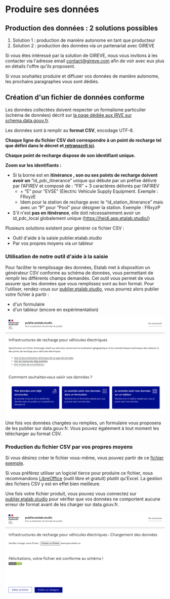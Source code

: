 # Produire ses données

## Production des données : 2 solutions possibles&#x20;

1. Solution 1 : production de manière autonome en tant que producteur&#x20;
2. Solution 2 : production des données via un partenariat avec GIREVE

Si vous êtes intéressé par la solution de GIREVE, nous vous invitons à les contacter via l'adresse email contact@gireve.com afin de voir avec eux plus en détails l'offre qu'ils proposent.&#x20;

Si vous souhaitez produire et diffuser vos données de manière autonome, les prochains paragraphes vous sont dédiés.

## Création d'un fichier de données conforme

Les données collectées doivent respecter un formalisme particulier (schéma de données) décrit sur [la page dédiée aux IRVE sur schema.data.gouv.fr](https://schema.data.gouv.fr/etalab/schema-irve/latest.html).

Les données sont à remplir au **format CSV**, encodage UTF-8.&#x20;

**Chaque ligne du fichier CSV doit correspondre à un point de recharge tel que défini dans le décret et**[ **retranscrit ici**](../definitions.md)**.**&#x20;

**Chaque point de recharge dispose de son identifiant unique.**

**Zoom sur les identifiants :**&#x20;

* &#x20;Si la borne est en **itinérance , son ou ses points de recharge doivent avoir un** “id\_pdc\_itinerance” unique qui débute par un préfixe délivré par l’AFIREV et composé de : “FR” + 3 caractères délivrés par l’AFIREV&#x20;
  * \+ “E” pour “EVSE” (Electric Vehicule Supply Equipment. Exemple : FRxyzE&#x20;
  * Idem pour la station de recharge avec le “id\_station\_itinerance” mais avec un “P” pour “Pool” pour désigner la station. Exemple : FRxyzP
* S'il n'est **pas en itinérance**, elle doit nécessairement avoir un id\_pdc\_local globalement unique (https://heidi.app.etalab.studio/)

Plusieurs solutions existent pour générer ce fichier CSV :&#x20;

* Outil d'aide à la saisie publier.etalab.studio
* Par vos propres moyens via un tableur

### **Utilisation de notre outil d'aide à la saisie**

Pour faciliter le remplissage des données, Etalab met à disposition un générateur CSV conforme au schéma de données, vous permettant de remplir les différents champs demandés. Cet outil vous permet de vous assurer que les données que vous remplissez sont au bon format. Pour l'utiliser, rendez-vous sur [publier.etalab.studio](https://publier.etalab.studio/select?schema=etalab%2Fschema-irve), vous pourrez alors publier votre fichier à partir :

* d'un formulaire
* d'un tableur (encore en expérimentation)

![Choix du mode de saisie des données sur publier.etalab.studio](<../../../.gitbook/assets/image (120).png>)

Une fois vos données chargées ou remplies, un formulaire vous proposera de les publier sur data.gouv.fr. Vous pouvez également à tout moment les télécharger au format CSV.

### **Production du fichier CSV par vos propres moyens**

Si vous désirez créer le fichier vous-même, vous pouvez partir de ce [fichier exemple](https://raw.githubusercontent.com/etalab/schema-irve/master/exemple-valide.csv).

Si vous préférez utiliser un logiciel tierce pour produire ce fichier, nous recommandons [LibreOffice](https://fr.libreoffice.org) (outil libre et gratuit) plutôt qu'Excel. La gestion des fichiers CSV y est en effet bien meilleure.

Une fois votre fichier produit, vous pouvez vous connectez sur [publier.etalab.studio](https://publier.etalab.studio/select?schema=etalab%2Fschema-irve) pour vérifier que vos données ne comportent aucune erreur de format avant de les charger sur data.gouv.fr.

![Validation des données sur publier.etalab.studio](<../../../.gitbook/assets/image (123).png>)

##
